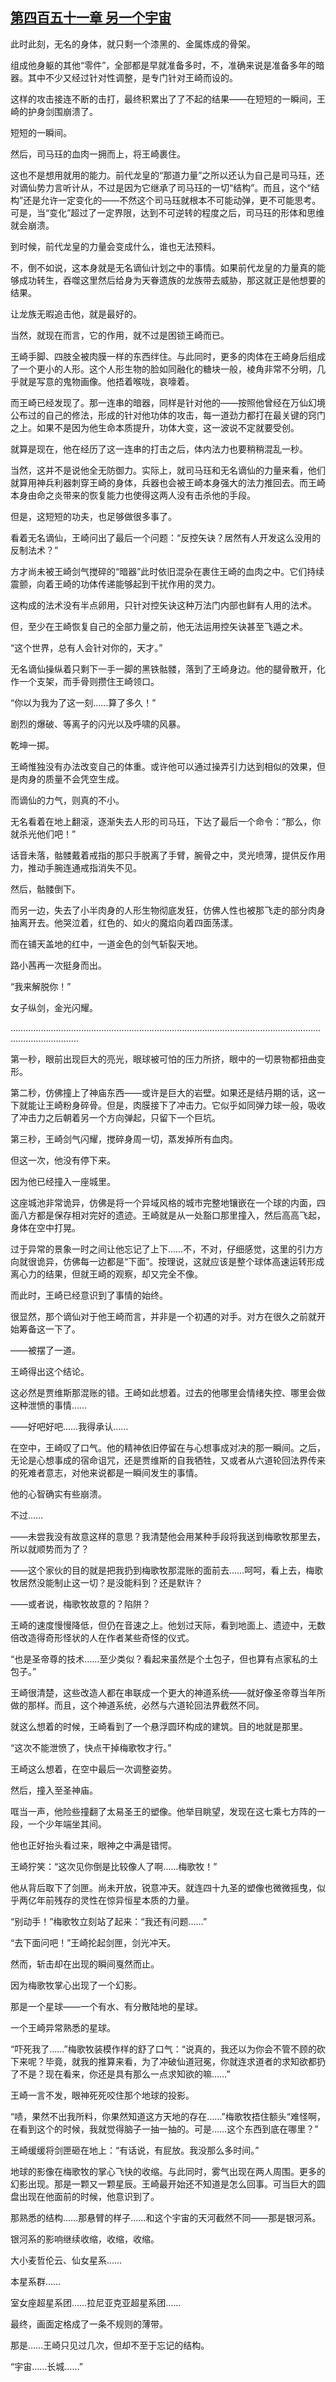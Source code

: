 ## [第四百五十一章 另一个宇宙](https://www.xxbiquge.com/11_11207/9201160.html)


  此时此刻，无名的身体，就只剩一个漆黑的、金属炼成的骨架。

  组成他身躯的其他“零件”，全部都是早就准备多时，不，准确来说是准备多年的暗器。其中不少又经过针对性调整，是专门针对王崎而设的。

  这样的攻击接连不断的击打，最终积累出了了不起的结果——在短短的一瞬间，王崎的护身剑围崩溃了。

  短短的一瞬间。

  然后，司马珏的血肉一拥而上，将王崎裹住。

  这也不是想用就用的能力。前代龙皇的“那道力量”之所以还认为自己是司马珏，还对谪仙势力言听计从，不过是因为它继承了司马珏的一切“结构”。而且，这个“结构”还是允许一定变化的——不然这个司马珏就根本不可能动弹，更不可能思考。可是，当“变化”超过了一定界限，达到不可逆转的程度之后，司马珏的形体和思维就会崩溃。

  到时候，前代龙皇的力量会变成什么，谁也无法预料。

  不，倒不如说，这本身就是无名谪仙计划之中的事情。如果前代龙皇的力量真的能够成功转生，吞噬这里然后给身为天眷遗族的龙族带去威胁，那这就正是他想要的结果。

  让龙族无暇追击他，就是最好的。

  当然，就现在而言，它的作用，就不过是困锁王崎而已。

  王崎手脚、四肢全被肉膜一样的东西绊住。与此同时，更多的肉体在王崎身后组成了一个更小的人形。这个人形生物的脸如同融化的糖块一般，棱角非常不分明，几乎就是写意的鬼物画像。他捂着喉咙，哀嚎着。

  而王崎已经发现了。那一连串的暗器，同样是针对他的——按照他曾经在万仙幻境公布过的自己的修法，形成的针对他功体的攻击，每一道劲力都打在最关键的窍门之上。如果不是因为他生命本质提升，功体大变，这一波说不定就要受创。

  就算是现在，他在经历了这一连串的打击之后，体内法力也要稍稍混乱一秒。

  当然，这并不是说他全无防御力。实际上，就司马珏和无名谪仙的力量来看，他们就算用神兵利器刺穿王崎的身体，兵器也会被王崎本身强大的法力推回去。而王崎本身由命之炎带来的恢复能力也使得这两人没有击杀他的手段。

  但是，这短短的功夫，也足够做很多事了。

  看着无名谪仙，王崎问出了最后一个问题：“反控矢诀？居然有人开发这么没用的反制法术？”

  方才尚未被王崎剑气搅碎的“暗器”此时依旧混杂在裹住王崎的血肉之中。它们持续震颤，向着王崎的功体传递能够起到干扰作用的灵力。

  这构成的法术没有半点卵用，只针对控矢诀这种万法门内部也鲜有人用的法术。

  但，至少在王崎恢复自己的全部力量之前，他无法运用控矢诀甚至飞遁之术。

  “这个世界，总有人会针对你的，天才。”

  无名谪仙操纵着只剩下一手一脚的黑铁骷髅，落到了王崎身边。他的腿骨散开，化作一个支架，而手骨则攒住王崎领口。

  “你以为我为了这一刻……算了多久！”

  剧烈的爆破、等离子的闪光以及呼啸的风暴。

  乾坤一掷。

  王崎惟独没有办法改变自己的体重。或许他可以通过操弄引力达到相似的效果，但是肉身的质量不会凭空生成。

  而谪仙的力气，则真的不小。

  无名看着在地上翻滚，逐渐失去人形的司马珏，下达了最后一个命令：“那么，你就杀光他们吧！”

  话音未落，骷髅戴着戒指的那只手脱离了手臂，腕骨之中，灵光喷薄，提供反作用力，推动手腕连通戒指消失不见。

  然后，骷髅倒下。

  而另一边，失去了小半肉身的人形生物彻底发狂，仿佛人性也被那飞走的部分肉身抽离开去。他哭泣着，红色的、如火的魔焰向着四面荡漾。

  而在铺天盖地的红中，一道金色的剑气斩裂天地。

  路小茜再一次挺身而出。

  “我来解脱你！”

  女子纵剑，金光闪耀。

  ……………………………………………………………………………………………………………………………………

  第一秒，眼前出现巨大的亮光，眼球被可怕的压力所挤，眼中的一切景物都扭曲变形。

  第二秒，仿佛撞上了神庙东西——或许是巨大的岩壁。如果还是结丹期的话，这一下就能让王崎粉身碎骨。但是，肉膜接下了冲击力。它似乎如同弹力球一般，吸收了冲击力之后朝着另一个方向弹起，只留下一个巨坑。

  第三秒，王崎剑气闪耀，搅碎身周一切，蒸发掉所有血肉。

  但这一次，他没有停下来。

  因为他已经撞入一座城里。

  这座城池非常诡异，仿佛是将一个异域风格的城市完整地镶嵌在一个球的内面，四面八方都是保存相对完好的遗迹。王崎就是从一处豁口那里撞入，然后高高飞起，身体在空中打晃。

  过于异常的景象一时之间让他忘记了上下……不，不对，仔细感觉，这里的引力方向就很诡异，仿佛每一边都是“下面”。按理说，这就应该是整个球体高速运转形成离心力的结果，但就王崎的观察，却又完全不像。

  而此时，王崎已经意识到了事情的始终。

  很显然，那个谪仙对于他王崎而言，并非是一个初遇的对手。对方在很久之前就开始筹备这一下了。

  ——被摆了一道。

  王崎得出这个结论。

  这必然是贾维斯那混账的错。王崎如此想着。过去的他哪里会情绪失控、哪里会做这种泄愤的事情……

  ——好吧好吧……我得承认……

  在空中，王崎叹了口气。他的精神依旧停留在与心想事成对决的那一瞬间。之后，无论是心想事成的宿命诅咒，还是贾维斯的自我牺牲，又或者从六道轮回法界传来的死难者意志，对他来说都是一瞬间发生的事情。

  他的心智确实有些崩溃。

  不过……

  ——未尝我没有故意这样的意思？我清楚他会用某种手段将我送到梅歌牧那里去，所以就顺势而为了？

  ——这个家伙的目的就是把我扔到梅歌牧那混账的面前去……呵呵，看上去，梅歌牧居然没能制止这一切？是没能料到？还是默许？

  ——或者说，梅歌牧故意的？陷阱？

  王崎的速度慢慢降低，但仍在音速之上。他划过天际，看到地面上、遗迹中，无数倍改造得奇形怪状的人在作者某些奇怪的仪式。

  “也是圣帝尊的技术……至少类似？看起来虽然是个土包子，但也算有点家私的土包子。”

  王崎很清楚，这些改造人都在串联成一个更大的神道系统——就好像圣帝尊当年所做的那样。而且，这个神道系统，必然与六道轮回法界截然不同。

  就这么想着的时候，王崎看到了一个悬浮圆环构成的建筑。目的地就是那里。

  “这次不能泄愤了，快点干掉梅歌牧才行。”

  王崎这么想着，在空中最后一次调整姿势。

  然后，撞入至圣神庙。

  哐当一声，他险些撞翻了太易圣王的塑像。他举目眺望，发现在这七乘七方阵的一段，一个少年端坐其间。

  他也正好抬头看过来，眼神之中满是错愕。

  王崎狞笑：“这次见你倒是比较像人了啊……梅歌牧！”

  他从背后取下了剑匣。尚未开放，锐意冲天。就连四十九圣的塑像也微微摇曳，似乎两亿年前残存的灵性在惊异恒星本质的力量。

  “别动手！”梅歌牧立刻站了起来：“我还有问题……”

  “去下面问吧！”王崎抡起剑匣，剑光冲天。

  然而，斩击却在出现的瞬间戛然而止。

  因为梅歌牧掌心出现了一个幻影。

  那是一个星球——一个有水、有分散陆地的星球。

  一个王崎异常熟悉的星球。

  “吓死我了……”梅歌牧装模作样的舒了口气：“说真的，我还以为你会不管不顾的砍下来呢？毕竟，就我的推算来看，为了冲破仙道冠冕，你就连求道者的求知欲都扔了不是？现在看来，你还是具有那么一点求知欲的嘛……”

  王崎一言不发，眼神死死咬住那个地球的投影。

  “啧，果然不出我所料，你果然知道这方天地的存在……”梅歌牧捂住额头“难怪啊，在看到这个的时候，我就觉得脑子一抽一抽的。可是……这个东西到底在哪里？”

  王崎缓缓将剑匣砸在地上：“有话说，有屁放。我没那么多时间。”

  地球的影像在梅歌牧的掌心飞快的收缩。与此同时，雾气出现在两人周围。更多的幻影出现。那是一颗又一颗星辰。王崎最开始还不知道是怎么回事。可当巨大的圆盘出现在他面前的时候，他意识到了。

  那熟悉的结构……那悬臂的样子……和这个宇宙的天河截然不同——那是银河系。

  银河系的影响继续收缩，收缩，收缩。

  大小麦哲伦云、仙女星系……

  本星系群……

  室女座超星系团……拉尼亚克亚超星系团……

  最终，画面定格成了一条不规则的薄带。

  那是……王崎只见过几次，但却不至于忘记的结构。

  “宇宙……长城……”
